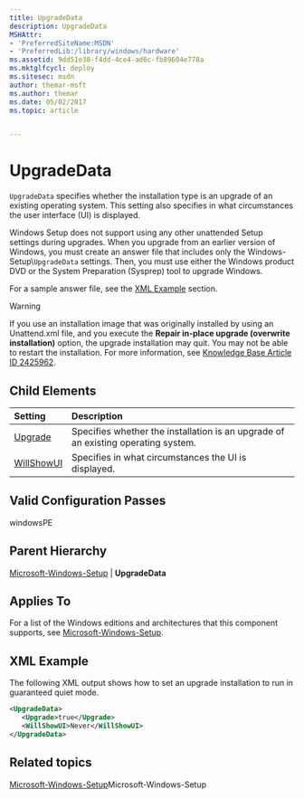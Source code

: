 ```yaml
---
title: UpgradeData
description: UpgradeData
MSHAttr:
- 'PreferredSiteName:MSDN'
- 'PreferredLib:/library/windows/hardware'
ms.assetid: 9dd51e38-f4dd-4ce4-ad6c-fb89604e778a
ms.mktglfcycl: deploy
ms.sitesec: msdn
author: themar-msft
ms.author: themar
ms.date: 05/02/2017
ms.topic: article


---
```

# UpgradeData

`UpgradeData` specifies whether the installation type is an upgrade of an existing operating system. This setting also specifies in what circumstances the user interface (UI) is displayed.

Windows Setup does not support using any other unattended Setup settings during upgrades. When you upgrade from an earlier version of Windows, you must create an answer file that includes only the Windows-Setup\\`UpgradeData` settings. Then, you must use either the Windows product DVD or the System Preparation (Sysprep) tool to upgrade Windows.

For a sample answer file, see the [XML Example](#xmlexample) section.

> [!Warning]
> If you use an installation image that was originally installed by using an Unattend.xml file, and you execute the **Repair in-place upgrade (overwrite installation)** option, the upgrade installation may quit. You may not be able to restart the installation. For more information, see [Knowledge Base Article ID 2425962](http://go.microsoft.com/fwlink/?LinkId=209802).

## Child Elements

| Setting                 | Description                                                                           |
|:------------------------|:--------------------------------------------------------------------------------------|
| [Upgrade](microsoft-windows-setup-upgradedata-upgrade.md) | Specifies whether the installation is an upgrade of an existing operating system. |
| [WillShowUI](microsoft-windows-setup-upgradedata-willshowui.md) | Specifies in what circumstances the UI is displayed. |

## Valid Configuration Passes

windowsPE

## Parent Hierarchy

[Microsoft-Windows-Setup](microsoft-windows-setup.md) | **UpgradeData**

## Applies To

For a list of the Windows editions and architectures that this component supports, see [Microsoft-Windows-Setup](microsoft-windows-setup.md).

## XML Example

The following XML output shows how to set an upgrade installation to run in guaranteed quiet mode.

```XML
<UpgradeData>
   <Upgrade>true</Upgrade>
   <WillShowUI>Never</WillShowUI>
</UpgradeData>
```

## Related topics

[Microsoft-Windows-Setup](microsoft-windows-setup.md)Microsoft-Windows-Setup
